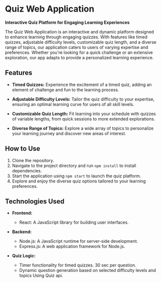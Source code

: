 # Quiz Web Application

**Interactive Quiz Platform for Engaging Learning Experiences**

The Quiz Web Application is an interactive and dynamic platform designed to enhance learning through engaging quizzes. With features like timed quizzes, adjustable difficulty levels, customizable quiz length, and a diverse range of topics, our application caters to users of varying expertise and preferences. Whether you're looking for a quick challenge or an extensive exploration, our app adapts to provide a personalized learning experience.

## Features

- **Timed Quizzes:** Experience the excitement of a timed quiz, adding an element of challenge and fun to the learning process.

- **Adjustable Difficulty Levels:** Tailor the quiz difficulty to your expertise, ensuring an optimal learning curve for users of all skill levels.

- **Customizable Quiz Length:** Fit learning into your schedule with quizzes of variable lengths, from quick sessions to more extended explorations.

- **Diverse Range of Topics:** Explore a wide array of topics to personalize your learning journey and discover new areas of interest.

## How to Use

1. Clone the repository.
2. Navigate to the project directory and run `npm install` to install dependencies.
3. Start the application using `npm start` to launch the quiz platform.
4. Explore and enjoy the diverse quiz options tailored to your learning preferences.

## Technologies Used

- **Frontend:**
  - React: A JavaScript library for building user interfaces.

- **Backend:**
  - Node.js: A JavaScript runtime for server-side development.
  - Express.js: A web application framework for Node.js.

- **Quiz Logic:**
  - Timer functionality for timed quizzes. 30 sec per question.
  - Dynamic question generation based on selected difficulty levels and topics Using Quiz api.
